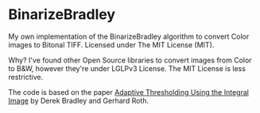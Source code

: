 # BinarizeBradley
My own implementation of the BinarizeBradley algorithm to convert Color images to Bitonal TIFF. Licensed under The MIT License (MIT).

Why? I've found other Open Source libraries to convert images from Color to B&W, however they're under LGLPv3 License. The MIT License is less restrictive.

The code is based on the paper [Adaptive Thresholding Using the Integral Image](http://people.scs.carleton.ca/~roth/iit-publications-iti/docs/gerh-50002.pdf) by Derek Bradley and Gerhard Roth.

